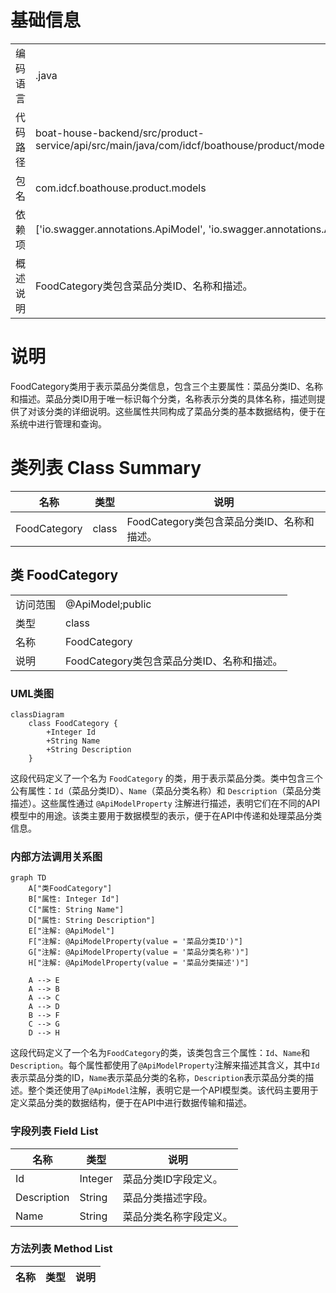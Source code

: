 # 基础信息

|      |      |
|------|------|
| 编码语言 | .java |
| 代码路径 | boat-house-backend/src/product-service/api/src/main/java/com/idcf/boathouse/product/models/FoodCategory.java |
| 包名 | com.idcf.boathouse.product.models |
| 依赖项 | ['io.swagger.annotations.ApiModel', 'io.swagger.annotations.ApiModelProperty'] |
| 概述说明 | FoodCategory类包含菜品分类ID、名称和描述。 |

# 说明

FoodCategory类用于表示菜品分类信息，包含三个主要属性：菜品分类ID、名称和描述。菜品分类ID用于唯一标识每个分类，名称表示分类的具体名称，描述则提供了对该分类的详细说明。这些属性共同构成了菜品分类的基本数据结构，便于在系统中进行管理和查询。

# 类列表 Class Summary

| 名称   | 类型  | 说明 |
|-------|------|-------------|
| FoodCategory | class | FoodCategory类包含菜品分类ID、名称和描述。 |



## 类 FoodCategory

|      |      |
|------|------|
| 访问范围 | @ApiModel;public |
| 类型 | class |
| 名称 | FoodCategory |
| 说明 | FoodCategory类包含菜品分类ID、名称和描述。 |


### UML类图

```mermaid
classDiagram
    class FoodCategory {
        +Integer Id
        +String Name
        +String Description
    }
```

这段代码定义了一个名为 `FoodCategory` 的类，用于表示菜品分类。类中包含三个公有属性：`Id`（菜品分类ID）、`Name`（菜品分类名称）和 `Description`（菜品分类描述）。这些属性通过 `@ApiModelProperty` 注解进行描述，表明它们在不同的API模型中的用途。该类主要用于数据模型的表示，便于在API中传递和处理菜品分类信息。


### 内部方法调用关系图

```mermaid
graph TD
    A["类FoodCategory"]
    B["属性: Integer Id"]
    C["属性: String Name"]
    D["属性: String Description"]
    E["注解: @ApiModel"]
    F["注解: @ApiModelProperty(value = '菜品分类ID')"]
    G["注解: @ApiModelProperty(value = '菜品分类名称')"]
    H["注解: @ApiModelProperty(value = '菜品分类描述')"]

    A --> E
    A --> B
    A --> C
    A --> D
    B --> F
    C --> G
    D --> H
```

这段代码定义了一个名为`FoodCategory`的类，该类包含三个属性：`Id`、`Name`和`Description`。每个属性都使用了`@ApiModelProperty`注解来描述其含义，其中`Id`表示菜品分类的ID，`Name`表示菜品分类的名称，`Description`表示菜品分类的描述。整个类还使用了`@ApiModel`注解，表明它是一个API模型类。该代码主要用于定义菜品分类的数据结构，便于在API中进行数据传输和描述。

### 字段列表 Field List

| 名称  | 类型  | 说明 |
|-------|-------|------|
| Id | Integer | 菜品分类ID字段定义。 |
| Description | String | 菜品分类描述字段。 |
| Name | String | 菜品分类名称字段定义。 |

### 方法列表 Method List

| 名称  | 类型  | 说明 |
|-------|-------|------|




